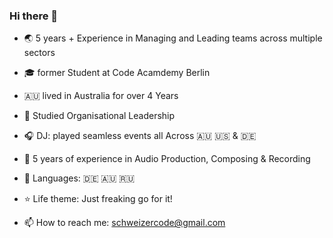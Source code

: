 ### Hi there 👋


- 🌏  5 years + Experience in Managing and Leading teams across multiple sectors

- 🎓 former Student at Code Acamdemy Berlin 

- 🇦🇺 lived in Australia for over 4 Years

- 💬 Studied Organisational Leadership

- 🎧 DJ: played seamless events all Across 🇦🇺 🇺🇸 & 🇩🇪

- 🎹  5 years of experience in Audio Production, Composing & Recording

- 🧳 Languages: 🇩🇪 🇦🇺 🇷🇺 

- ⭐️ Life theme: Just freaking go for it!

- 📫 How to reach me: schweizercode@gmail.com

